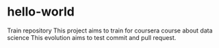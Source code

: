 # hello-world
Train repository
This project aims to train for coursera course about data science
This evolution aims to test commit and pull request.
